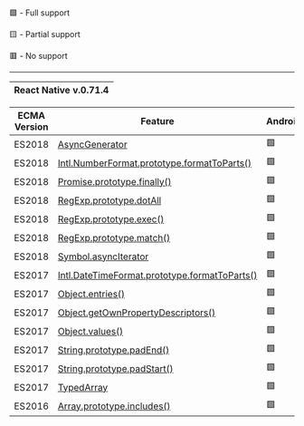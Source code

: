 🟩 - Full support

🟨 - Partial support

🟥 - No support

---

<table>
    <thead>
        <tr>
            <th colspan=3>React Native v.0.71.4</th>
        </tr>
    </thead>
</table>

| ECMA Version | Feature                                                                                                                                                          | Android | Ios |
| ------------ | ---------------------------------------------------------------------------------------------------------------------------------------------------------------- | ------- | --- |
| ES2018       | [AsyncGenerator](https://developer.mozilla.org/en-US/docs/Web/JavaScript/Reference/Global_Objects/AsyncGenerator)                                                | 🟩      | 🟩  |
| ES2018       | [Intl.NumberFormat.prototype.formatToParts()](https://developer.mozilla.org/en-US/docs/Web/JavaScript/Reference/Global_Objects/Intl/NumberFormat/formatToParts)  | 🟩      | 🟥  |
| ES2018       | [Promise.prototype.finally()](https://developer.mozilla.org/en-US/docs/Web/JavaScript/Reference/Global_Objects/Promise/finally)                                  | 🟩      | 🟩  |
| ES2018       | [RegExp.prototype.dotAll](https://developer.mozilla.org/en-US/docs/Web/JavaScript/Reference/Global_Objects/RegExp/dotAll)                                        | 🟩      | 🟩  |
| ES2018       | [RegExp.prototype.exec()](https://developer.mozilla.org/en-US/docs/Web/JavaScript/Reference/Global_Objects/RegExp/exec)                                          | 🟩      | 🟩  |
| ES2018       | [RegExp.prototype.match()](https://developer.mozilla.org/en-US/docs/Web/JavaScript/Reference/Global_Objects/RegExp/@@match)                                      | 🟩      | 🟩  |
| ES2018       | [Symbol.asyncIterator](https://developer.mozilla.org/en-US/docs/Web/JavaScript/Reference/Global_Objects/Symbol/asyncIterator)                                    | 🟩      | 🟩  |
| ES2017       | [Intl.DateTimeFormat.prototype.formatToParts()](https://developer.mozilla.org/ru/docs/Web/JavaScript/Reference/Global_Objects/Intl/DateTimeFormat/formatToParts) | 🟩      | 🟩  |
| ES2017       | [Object.entries()](https://developer.mozilla.org/en-US/docs/Web/JavaScript/Reference/Global_Objects/Object/entries)                                              | 🟩      | 🟩  |
| ES2017       | [Object.getOwnPropertyDescriptors()](https://developer.mozilla.org/en-US/docs/Web/JavaScript/Reference/Global_Objects/Object/getOwnPropertyDescriptors)          | 🟩      | 🟩  |
| ES2017       | [Object.values()](https://developer.mozilla.org/en-US/docs/Web/JavaScript/Reference/Global_Objects/Object/values)                                                | 🟩      | 🟩  |
| ES2017       | [String.prototype.padEnd()](https://developer.mozilla.org/ru/docs/Web/JavaScript/Reference/Global_Objects/String/padEnd)                                         | 🟩      | 🟩  |
| ES2017       | [String.prototype.padStart()](https://developer.mozilla.org/ru/docs/Web/JavaScript/Reference/Global_Objects/String/padStart)                                     | 🟩      | 🟩  |
| ES2017       | [TypedArray](https://developer.mozilla.org/ru/docs/Web/JavaScript/Reference/Global_Objects/TypedArray)                                                           | 🟩      | 🟩  |
| ES2016       | [Array.prototype.includes()](https://developer.mozilla.org/en-US/docs/Web/JavaScript/Reference/Global_Objects/Array/includes)                                    | 🟩      | 🟩  |
